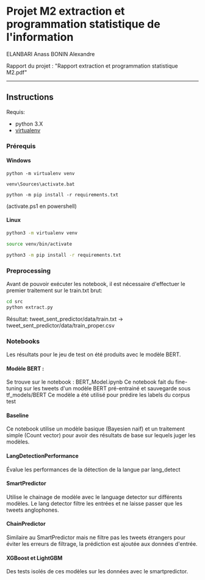 # Projet M2 extraction et programmation statistique de l'information

ELANBARI Anass
BONIN Alexandre

Rapport du projet : "Rapport extraction et programmation statistique M2.pdf"

---

## Instructions

Requis: 
- python 3.X
- [virtualenv](https://pypi.org/project/virtualenv/)

### Prérequis

#### Windows

```batch
python -m virtualenv venv

venv\Sources\activate.bat

python -m pip install -r requirements.txt
```
(activate.ps1 en powershell)

#### Linux

```bash
python3 -m virtualenv venv

source venv/bin/activate

python3 -m pip install -r requirements.txt
```

### Preprocessing

Avant de pouvoir exécuter les notebook, il est nécessaire d'effectuer le premier traitement sur le train.txt brut:

```bash
cd src
python extract.py
```

Résultat:
tweet_sent_predictor/data/train.txt -> tweet_sent_predictor/data/train_proper.csv

### Notebooks

Les résultats pour le jeu de test on été produits avec le modèle BERT.

#### Modèle BERT :
Se trouve sur le notebook : BERT_Model.ipynb
Ce notebook fait du fine-tuning sur les tweets d'un modèle BERT pré-entrainé et sauvegarde sous tf_models/BERT
Ce modèle a été utilisé pour prédire les labels du corpus test

#### Baseline
Ce notebook utilise un modèle basique (Bayesien naif) et un traitement simple (Count vector) pour avoir des résultats de base sur lequels juger les modèles.

#### LangDetectionPerformance
Évalue les performances de la détection de la langue par lang_detect

#### SmartPredictor
Utilise le chainage de modèle avec le language detector sur différents modèles. Le lang detector filtre les entrées et ne laisse passer que les tweets anglophones.

#### ChainPredictor
Similaire au SmartPredictor mais ne filtre pas les tweets étrangers pour éviter les erreurs de filtrage, la prédiction est ajoutée aux données d'entrée.

#### XGBoost et LightGBM
Des tests isolés de ces modèles sur les données avec le smartpredictor.



